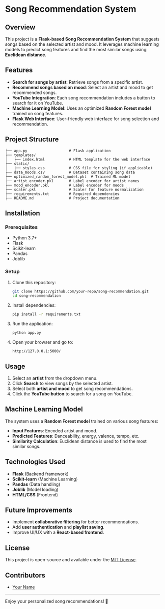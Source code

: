# Song Recommendation System

## Overview
This project is a **Flask-based Song Recommendation System** that suggests songs based on the selected artist and mood. It leverages machine learning models to predict song features and find the most similar songs using **Euclidean distance**.

## Features
- **Search for songs by artist**: Retrieve songs from a specific artist.
- **Recommend songs based on mood**: Select an artist and mood to get recommended songs.
- **YouTube Integration**: Each song recommendation includes a button to search for it on YouTube.
- **Machine Learning Model**: Uses an optimized **Random Forest model** trained on song features.
- **Flask Web Interface**: User-friendly web interface for song selection and recommendation.

## Project Structure
```
├── app.py                   # Flask application
├── templates/
│   ├── index.html           # HTML template for the web interface
├── static/
│   ├── styles.css           # CSS file for styling (if applicable)
├── data_moods.csv           # Dataset containing song data
├── optimized_random_forest_model.pkl  # Trained ML model
├── artist_encoder.pkl       # Label encoder for artist names
├── mood_encoder.pkl         # Label encoder for moods
├── scaler.pkl               # Scaler for feature normalization
├── requirements.txt         # Required dependencies
├── README.md                # Project documentation
```

## Installation
### Prerequisites
- Python 3.7+
- Flask
- Scikit-learn
- Pandas
- Joblib

### Setup
1. Clone this repository:
   ```bash
   git clone https://github.com/your-repo/song-recommendation.git
   cd song-recommendation
   ```
2. Install dependencies:
   ```bash
   pip install -r requirements.txt
   ```
3. Run the application:
   ```bash
   python app.py
   ```
4. Open your browser and go to:
   ```
   http://127.0.0.1:5000/
   ```

## Usage
1. Select an **artist** from the dropdown menu.
2. Click **Search** to view songs by the selected artist.
3. Select both **artist and mood** to get song recommendations.
4. Click the **YouTube button** to search for a song on YouTube.

## Machine Learning Model
The system uses a **Random Forest model** trained on various song features:
- **Input Features**: Encoded artist and mood.
- **Predicted Features**: Danceability, energy, valence, tempo, etc.
- **Similarity Calculation**: Euclidean distance is used to find the most similar songs.

## Technologies Used
- **Flask** (Backend framework)
- **Scikit-learn** (Machine Learning)
- **Pandas** (Data handling)
- **Joblib** (Model loading)
- **HTML/CSS** (Frontend)

## Future Improvements
- Implement **collaborative filtering** for better recommendations.
- Add **user authentication** and **playlist saving**.
- Improve UI/UX with a **React-based frontend**.

## License
This project is open-source and available under the [MIT License](LICENSE).

## Contributors
- [Your Name](https://github.com/pranit144)

---
Enjoy your personalized song recommendations! 🎵

